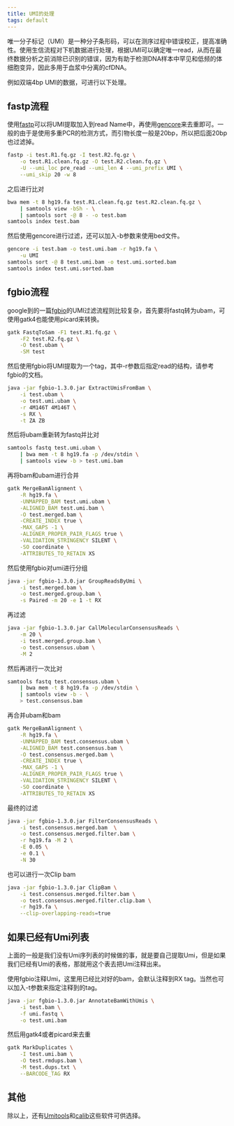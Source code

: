 ```yaml
---
title: UMI的处理
tags: default
---
```


唯一分子标记（UMI）是一种分子条形码，可以在测序过程中错误校正，提高准确性。使用生信流程对下机数据进行处理，根据UMI可以确定唯一read，从而在最终数据分析之前消除已识别的错误，因为有助于检测DNA样本中罕见和低频的体细胞变异，因此多用于血浆中分离的cfDNA。

例如双端4bp UMI的数据，可进行以下处理。





## fastp流程
使用[fastp](https://github.com/OpenGene/fastp)可以将UMI提取加入到read Name中，再使用[gencore](https://github.com/OpenGene/gencore)来去重即可。一般的由于是使用多重PCR的检测方式，而引物长度一般是20bp，所以把后面20bp也过滤掉。

```bash
fastp -i test.R1.fq.gz -I test.R2.fq.gz \
	-o test.R1.clean.fq.gz -O test.R2.clean.fq.gz \
	-U --umi_loc pre_read --umi_len 4 --umi_prefix UMI \
	--umi_skip 20 -w 8
```

之后进行比对
```bash
bwa mem -t 8 hg19.fa test.R1.clean.fq.gz test.R2.clean.fq.gz \
	| samtools view -bSh - \
	| samtools sort -@ 8 - -o test.bam
samtools index test.bam
```

然后使用gencore进行过滤，还可以加入-b参数来使用bed文件。
```bash
gencore -i test.bam -o test.umi.bam -r hg19.fa \
	-u UMI
samtools sort -@ 8 test.umi.bam -o test.umi.sorted.bam
samtools index test.umi.sorted.bam
```



## fgbio流程
google到的一篇[fgbio](http://fulcrumgenomics.github.io/fgbio/tools/latest/)的UMI过滤流程则比较复杂，首先要将fastq转为ubam，可使用gatk4也能使用picard来转换。
```bash
gatk FastqToSam -F1 test.R1.fq.gz \
	-F2 test.R2.fq.gz \
	-O test.ubam \
	-SM test
```

然后使用fgbio将UMI提取为一个tag，其中-r参数后指定read的结构，请参考fgbio的文档。
```bash
java -jar fgbio-1.3.0.jar ExtractUmisFromBam \
	-i test.ubam \
	-o test.umi.ubam \
	-r 4M146T 4M146T \
	-s RX \
	-t ZA ZB
```

然后将ubam重新转为fastq并比对
```bash
samtools fastq test.umi.ubam \
	| bwa mem -t 8 hg19.fa -p /dev/stdin \
	| samtools view -b > test.umi.bam
```

再将bam和ubam进行合并
```bash
gatk MergeBamAlignment \
	-R hg19.fa \
	-UNMAPPED_BAM test.umi.ubam \
	-ALIGNED_BAM test.umi.bam \
	-O test.merged.bam \
	-CREATE_INDEX true \
	-MAX_GAPS -1 \
	-ALIGNER_PROPER_PAIR_FLAGS true \
	-VALIDATION_STRINGENCY SILENT \
	-SO coordinate \
	-ATTRIBUTES_TO_RETAIN XS
```

然后使用fgbio对umi进行分组
```bash
java -jar fgbio-1.3.0.jar GroupReadsByUmi \
	-i test.merged.bam \
	-o test.merged.group.bam \
	-s Paired -m 20 -e 1 -t RX
```

再过滤
```bash
java -jar fgbio-1.3.0.jar CallMolecularConsensusReads \
	-m 20 \
	-i test.merged.group.bam \
	-o test.consensus.ubam \
	-M 2
```

然后再进行一次比对
```bash
samtools fastq test.consensus.ubam \
	| bwa mem -t 8 hg19.fa -p /dev/stdin \
	| samtools view -b - \
	> test.consensus.bam
```

再合并ubam和bam
```bash
gatk MergeBamAlignment \
	-R hg19.fa \
	-UNMAPPED_BAM test.consensus.ubam \
	-ALIGNED_BAM test.consensus.bam \
	-O test.consensus.merged.bam \
	-CREATE_INDEX true \
	-MAX_GAPS -1 \
	-ALIGNER_PROPER_PAIR_FLAGS true \
	-VALIDATION_STRINGENCY SILENT \
	-SO coordinate \
	-ATTRIBUTES_TO_RETAIN XS
```

最终的过滤
```bash
java -jar fgbio-1.3.0.jar FilterConsensusReads \
	-i test.consensus.merged.bam  \
	-o test.consensus.merged.filter.bam \
	-r hg19.fa -M 2 \
	-E 0.05 \
	-e 0.1 \
	-N 30
```

也可以进行一次Clip bam
```bash
java -jar fgbio-1.3.0.jar ClipBam \
	-i test.consensus.merged.filter.bam \
	-o test.consensus.merged.filter.clip.bam \
	-r hg19.fa \
	--clip-overlapping-reads=true
```


## 如果已经有Umi列表
上面的一般是我们没有Umi序列表的时候做的事，就是要自己提取Umi，但是如果我们已经有Umi的表格，那就用这个表去把Umi注释出来。

使用fgbio注释Umi，这里用已经比对好的bam，会默认注释到RX tag。当然也可以加入-t参数来指定注释到的tag。
```bash
java -jar fgbio-1.3.0.jar AnnotateBamWithUmis \
	-i test.bam \
	-f umi.fastq \
	-o test.umi.bam
```

然后用gatk4或者picard来去重
```bash
gatk MarkDuplicates \
	-I test.umi.bam \
	-O test.rmdups.bam \
	-M test.dups.txt \
	--BARCODE_TAG RX
```

## 其他
除以上，还有[Umitools](https://github.com/CGATOxford/UMI-tools)和[calib](https://github.com/vpc-ccg/calib)这些软件可供选择。
